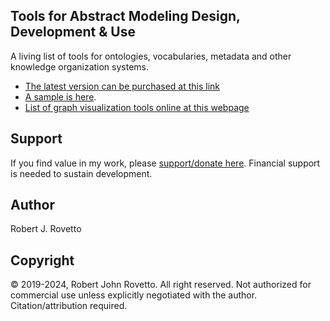 ## Tools for Abstract Modeling Design, Development & Use
A living list of tools for ontologies, vocabularies, metadata and other knowledge organization systems. 
- [The latest version can be purchased at this link](https://tinyurl.com/ToolsListMetadataModeling )
- [A sample is here](https://github.com/rrovetto/Ontology-Development-Guidelines/blob/master/Tools/Ontology%20Graph%20Editor%20Tools_v1.3_Rovetto.pdf).
- [List of graph visualization tools online at this webpage](https://docs.google.com/document/d/1yNmLPHy0PiGwaKfsATgiZohhMpHrlKIuNLbn7KryBRw/edit?usp=sharing) 

## Support
If you find value in my work, please [support/donate here](https://gogetfunding.com/knowledge-organization-services-ontology-terminology-metadata-concept-analysis/). Financial support is needed to sustain development.

## Author
Robert J. Rovetto

## Copyright
© 2019-2024, Robert John Rovetto. All right reserved.
Not authorized for commercial use unless explicitly negotiated with the author. Citation/attribution required.

